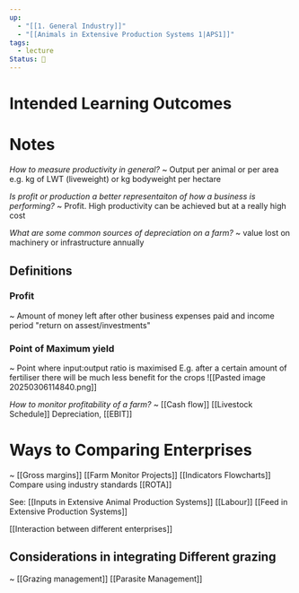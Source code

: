 ```yaml
---
up:
  - "[[1. General Industry]]"
  - "[[Animals in Extensive Production Systems 1|APS1]]"
tags:
  - lecture
Status: 🌳
---
```

# Intended Learning Outcomes

# Notes

*How to measure productivity in general?*
~
Output per animal or per area
e.g. kg of LWT (liveweight) or kg bodyweight per hectare

*Is profit or production a better representaiton of how a business is performing?*
~
Profit. High productivity can be achieved but at a really high cost

*What are some common sources of depreciation on a farm?*
~
value lost on machinery or infrastructure annually
## Definitions
### Profit
~
Amount of money left after other business expenses paid and income period
"return on assest/investments"

### Point of Maximum yield
~
Point where input:output ratio is maximised
E.g. after a certain amount of fertiliser there will be much less benefit for the crops
![[Pasted image 20250306114840.png]]

*How to monitor profitability of a farm?*
~ 
[[Cash flow]]
[[Livestock Schedule]]
Depreciation, [[EBIT]]

# Ways to Comparing Enterprises
~
[[Gross margins]]
[[Farm Monitor Projects]]
[[Indicators Flowcharts]]
Compare using industry standards
[[ROTA]]

See: [[Inputs in Extensive Animal Production Systems]]
[[Labour]]
[[Feed in Extensive Production Systems]]

[[Interaction between different enterprises]]


## Considerations in integrating Different grazing
~
[[Grazing management]]
[[Parasite Management]]


